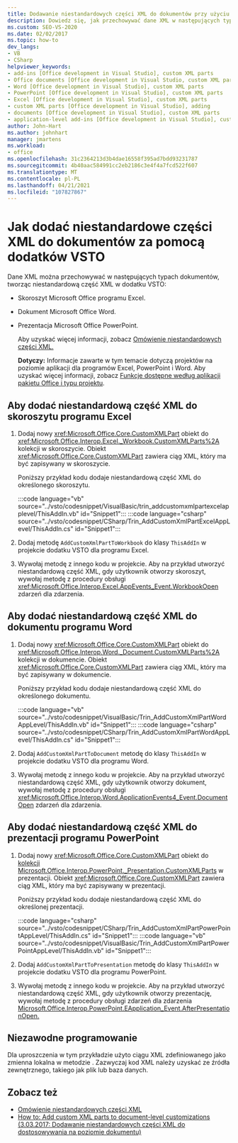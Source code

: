 ```yaml
---
title: Dodawanie niestandardowych części XML do dokumentów przy użyciu dodatków VSTO
description: Dowiedz się, jak przechowywać dane XML w następujących typach dokumentów, tworząc niestandardową część XML w dodatku VSTO.
ms.custom: SEO-VS-2020
ms.date: 02/02/2017
ms.topic: how-to
dev_langs:
- VB
- CSharp
helpviewer_keywords:
- add-ins [Office development in Visual Studio], custom XML parts
- Office documents [Office development in Visual Studio, custom XML parts
- Word [Office development in Visual Studio], custom XML parts
- PowerPoint [Office development in Visual Studio], custom XML parts
- Excel [Office development in Visual Studio], custom XML parts
- custom XML parts [Office development in Visual Studio], adding
- documents [Office development in Visual Studio], custom XML parts
- application-level add-ins [Office development in Visual Studio], custom XML parts
author: John-Hart
ms.author: johnhart
manager: jmartens
ms.workload:
- office
ms.openlocfilehash: 31c2364213d3b4dae16558f395ad7bdd93231787
ms.sourcegitcommit: 4b40aac584991cc2eb2186c3e4f4a7fcd522f607
ms.translationtype: MT
ms.contentlocale: pl-PL
ms.lasthandoff: 04/21/2021
ms.locfileid: "107827867"
---
```

# <a name="how-to-add-custom-xml-parts-to-documents-by-using-vsto-add-ins"></a>Jak dodać niestandardowe części XML do dokumentów za pomocą dodatków VSTO
  Dane XML można przechowywać w następujących typach dokumentów, tworząc niestandardową część XML w dodatku VSTO:

- Skoroszyt Microsoft Office programu Excel.

- Dokument Microsoft Office Word.

- Prezentacja Microsoft Office PowerPoint.

  Aby uzyskać więcej informacji, zobacz [Omówienie niestandardowych części XML.](../vsto/custom-xml-parts-overview.md)

  **Dotyczy:** Informacje zawarte w tym temacie dotyczą projektów na poziomie aplikacji dla programów Excel, PowerPoint i Word. Aby uzyskać więcej informacji, zobacz [Funkcje dostępne według aplikacji pakietu Office i typu projektu](../vsto/features-available-by-office-application-and-project-type.md).

## <a name="to-add-a-custom-xml-part-to-an-excel-workbook"></a>Aby dodać niestandardową część XML do skoroszytu programu Excel

1. Dodaj nowy <xref:Microsoft.Office.Core.CustomXMLPart> obiekt do <xref:Microsoft.Office.Interop.Excel._Workbook.CustomXMLParts%2A> kolekcji w skoroszycie. Obiekt <xref:Microsoft.Office.Core.CustomXMLPart> zawiera ciąg XML, który ma być zapisywany w skoroszycie.

     Poniższy przykład kodu dodaje niestandardową część XML do określonego skoroszytu.

     :::code language="vb" source="../vsto/codesnippet/VisualBasic/trin_addcustomxmlpartexcelapplevel/ThisAddIn.vb" id="Snippet1":::
     :::code language="csharp" source="../vsto/codesnippet/CSharp/Trin_AddCustomXmlPartExcelAppLevel/ThisAddIn.cs" id="Snippet1":::

2. Dodaj metodę `AddCustomXmlPartToWorkbook` do klasy `ThisAddIn` w projekcie dodatku VSTO dla programu Excel.

3. Wywołaj metodę z innego kodu w projekcie. Aby na przykład utworzyć niestandardową część XML, gdy użytkownik otworzy skoroszyt, wywołaj metodę z procedury obsługi <xref:Microsoft.Office.Interop.Excel.AppEvents_Event.WorkbookOpen> zdarzeń dla zdarzenia.

## <a name="to-add-a-custom-xml-part-to-a-word-document"></a>Aby dodać niestandardową część XML do dokumentu programu Word

1. Dodaj nowy <xref:Microsoft.Office.Core.CustomXMLPart> obiekt do <xref:Microsoft.Office.Interop.Word._Document.CustomXMLParts%2A> kolekcji w dokumencie. Obiekt <xref:Microsoft.Office.Core.CustomXMLPart> zawiera ciąg XML, który ma być zapisywany w dokumencie.

     Poniższy przykład kodu dodaje niestandardową część XML do określonego dokumentu.

     :::code language="vb" source="../vsto/codesnippet/VisualBasic/Trin_AddCustomXmlPartWordAppLevel/ThisAddIn.vb" id="Snippet1":::
     :::code language="csharp" source="../vsto/codesnippet/CSharp/Trin_AddCustomXmlPartWordAppLevel/ThisAddIn.cs" id="Snippet1":::

2. Dodaj `AddCustomXmlPartToDocument` metodę do klasy `ThisAddIn` w projekcie dodatku VSTO dla programu Word.

3. Wywołaj metodę z innego kodu w projekcie. Aby na przykład utworzyć niestandardową część XML, gdy użytkownik otworzy dokument, wywołaj metodę z procedury obsługi <xref:Microsoft.Office.Interop.Word.ApplicationEvents4_Event.DocumentOpen> zdarzeń dla zdarzenia.

## <a name="to-add-a-custom-xml-part-to-a-powerpoint-presentation"></a>Aby dodać niestandardową część XML do prezentacji programu PowerPoint

1. Dodaj nowy <xref:Microsoft.Office.Core.CustomXMLPart> obiekt do [kolekcji Microsoft.Office.Interop.PowerPoint._Presentation.CustomXMLParts](/previous-versions/office/developer/office-2010/ff760806%28v%3doffice.14%29) w prezentacji. Obiekt <xref:Microsoft.Office.Core.CustomXMLPart> zawiera ciąg XML, który ma być zapisywany w prezentacji.

     Poniższy przykład kodu dodaje niestandardową część XML do określonej prezentacji.

     :::code language="csharp" source="../vsto/codesnippet/CSharp/Trin_AddCustomXmlPartPowerPointAppLevel/ThisAddIn.cs" id="Snippet1":::
     :::code language="vb" source="../vsto/codesnippet/VisualBasic/Trin_AddCustomXmlPartPowerPointAppLevel/ThisAddIn.vb" id="Snippet1":::

2. Dodaj `AddCustomXmlPartToPresentation` metodę do klasy `ThisAddIn` w projekcie dodatku VSTO dla programu PowerPoint.

3. Wywołaj metodę z innego kodu w projekcie. Aby na przykład utworzyć niestandardową część XML, gdy użytkownik otworzy prezentację, wywołaj metodę z procedury obsługi zdarzeń dla zdarzenia [Microsoft.Office.Interop.PowerPoint.EApplication_Event.AfterPresentationOpen.](/previous-versions/office/developer/office-2010/ff762843(v=office.14))

## <a name="robust-programming"></a>Niezawodne programowanie
 Dla uproszczenia w tym przykładzie użyto ciągu XML zdefiniowanego jako zmienna lokalna w metodzie . Zazwyczaj kod XML należy uzyskać ze źródła zewnętrznego, takiego jak plik lub baza danych.

## <a name="see-also"></a>Zobacz też
- [Omówienie niestandardowych części XML](../vsto/custom-xml-parts-overview.md)
- [How to: Add custom XML parts to document-level customizations (3.03.2017: Dodawanie niestandardowych części XML do dostosowywania na poziomie dokumentu)](../vsto/how-to-add-custom-xml-parts-to-document-level-customizations.md)
